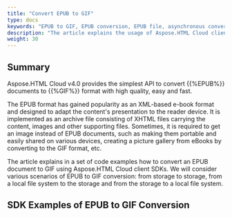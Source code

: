 ```yaml
---
title: "Convert EPUB to GIF"
type: docs
keywords: "EPUB to GIF, EPUB conversion, EPUB file, asynchronous conversion, conversion SDK, convert EPUB to GIF, Python, Ruby, PHP, Java, .Net,  C#,  Android, Swift, Node.js"
description: "The article explains the usage of Aspose.HTML Cloud client SDKs to convert EPUB to GIF by a set of examples. SDKs are available in PHP, Python, Ruby, Android, Swift, C#, Java, C++, Node.js and more."
weight: 30
---
```


## **Summary**

Aspose.HTML Cloud v4.0 provides the simplest API to convert  {{%EPUB%}} documents to {{%GIF%}} format with high quality, easy and fast. 

The EPUB format has gained popularity as an XML-based e-book format and designed to adapt the content's presentation to the reader device. It is implemented as an archive file consisting of XHTML files carrying the content, images and other supporting files. Sometimes, it is required to get an image instead of EPUB documents, such as making them portable and easily shared on various devices, creating a picture gallery from eBooks by converting to the GIF format, etc.

The article explains in a set of code examples how to convert an EPUB document to GIF using Aspose.HTML Cloud client SDKs. We will consider various scenarios of EPUB to GIF conversion: from storage to storage, from a local file system to the storage and from the storage to a local file system.

## **SDK Examples of EPUB to GIF Conversion**

